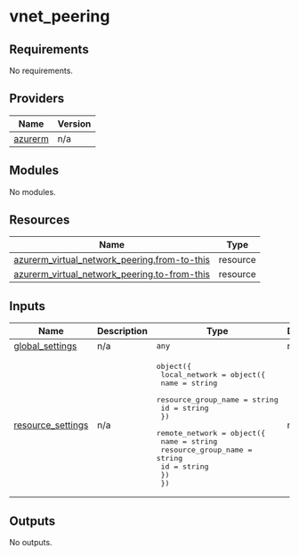 # vnet_peering

<!-- BEGINNING OF PRE-COMMIT-TERRAFORM DOCS HOOK -->
## Requirements

No requirements.

## Providers

| Name | Version |
|------|---------|
| <a name="provider_azurerm"></a> [azurerm](#provider\_azurerm) | n/a |

## Modules

No modules.

## Resources

| Name | Type |
|------|------|
| [azurerm_virtual_network_peering.from-to-this](https://registry.terraform.io/providers/hashicorp/azurerm/latest/docs/resources/virtual_network_peering) | resource |
| [azurerm_virtual_network_peering.to-from-this](https://registry.terraform.io/providers/hashicorp/azurerm/latest/docs/resources/virtual_network_peering) | resource |

## Inputs

| Name | Description | Type | Default | Required |
|------|-------------|------|---------|:--------:|
| <a name="input_global_settings"></a> [global\_settings](#input\_global\_settings) | n/a | `any` | n/a | yes |
| <a name="input_resource_settings"></a> [resource\_settings](#input\_resource\_settings) | n/a | <pre>object({<br/>    local_network = object({<br/>      name                = string<br/>      resource_group_name = string<br/>      id                  = string<br/>    })<br/>    remote_network = object({<br/>      name                = string<br/>      resource_group_name = string<br/>      id                  = string<br/>    })<br/>  })</pre> | n/a | yes |

## Outputs

No outputs.
<!-- END OF PRE-COMMIT-TERRAFORM DOCS HOOK -->

